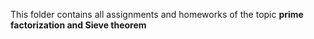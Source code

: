 This folder contains all assignments and homeworks of the topic __prime factorization and Sieve theorem__
